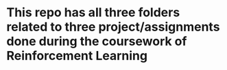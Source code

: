 # This repo has all three folders related to three project/assignments done during the coursework of Reinforcement Learning
